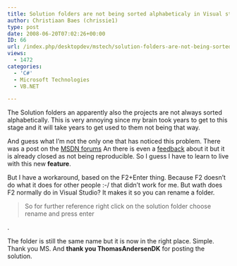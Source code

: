 ```yaml
---
title: Solution folders are not being sorted alphabeticaly in Visual studio 2008
author: Christiaan Baes (chrissie1)
type: post
date: 2008-06-20T07:02:26+00:00
ID: 66
url: /index.php/desktopdev/mstech/solution-folders-are-not-being-sorted-al-2008/
views:
  - 1472
categories:
  - 'C#'
  - Microsoft Technologies
  - VB.NET

---
```

The Solution folders an apparently also the projects are not always sorted alphabetically. This is very annoying since my brain took years to get to this stage and it will take years to get used to them not being that way. 

And guess what I&#8217;m not the only one that has noticed this problem. There was a post on the [MSDN forums][1] An there is even a [feedback][2] about it but it is already closed as not being reproducible. So I guess I have to learn to live with this new **feature**. 

But I have a workaround, based on the F2+Enter thing. Because F2 doesn&#8217;t do what it does for other people :-/ that didn&#8217;t work for me. But wath does F2 normally do in Visual Studio? It makes it so you can rename a folder.

> So for further reference right click on the solution folder choose rename and press enter

. 

The folder is still the same name but it is now in the right place. Simple. Thank you MS. And **thank you ThomasAndersenDK** for posting the solution.

 [1]: http://forums.msdn.microsoft.com/en-US/vssetup/thread/79d46a69-386e-4ad8-b9cb-b00d4252495b/
 [2]: https://connect.microsoft.com/VisualStudio/feedback/ViewFeedback.aspx?FeedbackID=312252&wa=wsignin1.0